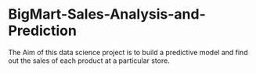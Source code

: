 # BigMart-Sales-Analysis-and-Prediction
The Aim of this data science project is to build a predictive model and find out the sales of each product at a particular store.
